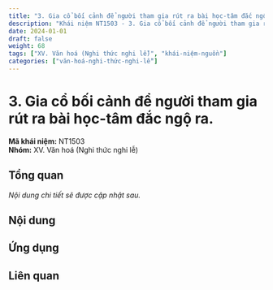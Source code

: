 ```yaml
---
title: "3. Gia cổ bối cảnh để người tham gia rút ra bài học-tâm đắc ngộ ra."
description: "Khái niệm NT1503 - 3. Gia cổ bối cảnh để người tham gia rút ra bài học-tâm đắc ngộ ra."
date: 2024-01-01
draft: false
weight: 68
tags: ["XV. Văn hoá (Nghi thức nghi lễ)", "khái-niệm-nguồn"]
categories: ["văn-hoá-nghi-thức-nghi-lễ"]
---
```


# 3. Gia cổ bối cảnh để người tham gia rút ra bài học-tâm đắc ngộ ra.

**Mã khái niệm:** NT1503  
**Nhóm:** XV. Văn hoá (Nghi thức nghi lễ)

## Tổng quan

*Nội dung chi tiết sẽ được cập nhật sau.*

## Nội dung

<!-- Nội dung chi tiết sẽ được điền vào đây -->

## Ứng dụng

<!-- Cách ứng dụng khái niệm này trong thực tế -->

## Liên quan

<!-- Các khái niệm liên quan khác -->
